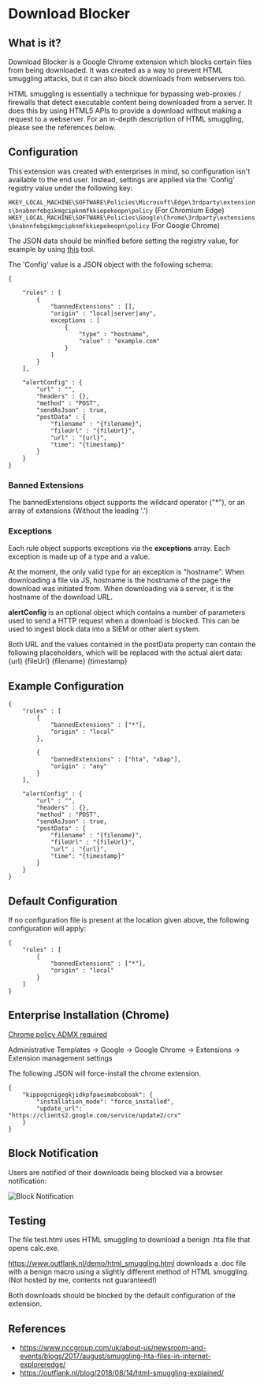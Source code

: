 # Download Blocker

## What is it?

Download Blocker is a Google Chrome extension which blocks certain files from being downloaded. It was created as a way to prevent HTML smuggling attacks, but it can also block downloads from webservers too.

HTML smuggling is essentially a technique for bypassing web-proxies / firewalls that detect executable content being downloaded from a server. It does this by using HTML5 APIs to provide a download without making a request to a webserver. For an in-depth description of HTML smuggling, please see the references below.

## Configuration

This extension was created with enterprises in mind, so configuration isn't available to the end user. Instead, settings are applied via the 'Config' registry value under the following key:

`HKEY_LOCAL_MACHINE\SOFTWARE\Policies\Microsoft\Edge\3rdparty\extensions\bnabnnfebgikmgcipknmfkkiepekeopn\policy` (For Chromium Edge)
`HKEY_LOCAL_MACHINE\SOFTWARE\Policies\Google\Chrome\3rdparty\extensions\bnabnnfebgikmgcipknmfkkiepekeopn\policy` (For Google Chrome)

The JSON data should be minified before setting the registry value, for example by using [this](https://codebeautify.org/jsonminifier) tool.

The 'Config' value is a JSON object with the following schema:

    {

        "rules" : [
            {
                "bannedExtensions" : [],
                "origin" : "local|server|any",
                exceptions : [
                    {
                        "type" : "hostname",
                        "value" : "example.com"		
                    }
                ]
            }
        ],

        "alertConfig" : {
            "url" : "",
            "headers" : {},
            "method" : "POST",
            "sendAsJson" : true,
            "postData" : {
                "filename" : "{filename}",
                "fileUrl" : "{fileUrl}",
                "url" : "{url}",
                "time": "{timestamp}"
            }
        }   
    }

### Banned Extensions

The bannedExtensions object supports the wildcard operator ("*"), or an array of extensions (Without the leading '.')

### Exceptions

Each rule object supports exceptions via the **exceptions** array. Each exception is made up of a type and a value.

At the moment, the only valid type for an exception is "hostname". When downloading a file via JS, hostname is the hostname of the page the download was initiated from. When downloading via a server, it is the hostname of the download URL.

**alertConfig** is an optional object which contains a number of parameters used to send a HTTP request when a download is blocked. This can be used to ingest block data into a SIEM or other alert system.

Both URL and the values contained in the postData property can contain the following placeholders, which will be replaced with the actual alert data:
{url}
{fileUrl}
{filename}
{timestamp}

## Example Configuration

    {
        "rules" : [
            {
                "bannedExtensions" : ["*"],
                "origin" : "local"
            },

            {
                "bannedExtensions" : ["hta", "xbap"],
                "origin" : "any"
            }
	    ],

        "alertConfig" : {
            "url" : "",
            "headers" : {},
            "method" : "POST",
            "sendAsJson" : true,
            "postData" : {
                "filename" : "{filename}",
                "fileUrl" : "{fileUrl}",
                "url" : "{url}",
                "time": "{timestamp}"
            }
        } 
    }

  
## Default Configuration

If no configuration file is present at the location given above, the following configuration will apply:

    {
        "rules" : [
            {
                "bannedExtensions" : ["*"],
                "origin" : "local"
            }
        ]
    }

## Enterprise Installation (Chrome)

[Chrome policy ADMX required](https://support.google.com/chrome/a/answer/187202?hl=en)

Administrative Templates -> Google -> Google Chrome -> Extensions -> Extension management settings

The following JSON will force-install the chrome extension.

    {
        "kippogcnigegkjidkpfpaeimabcoboak": {
            "installation_mode": "force_installed",
            "update_url": "https://clients2.google.com/service/update2/crx"
        }
    }

## Block Notification

Users are notified of their downloads being blocked via a browser notification:

![Block Notification](https://github.com/SecurityJosh/DownloadBlocker/raw/master/notification.png)

## Testing

The file test.html uses HTML smuggling to download a benign .hta file that opens calc.exe.

https://www.outflank.nl/demo/html_smuggling.html downloads a .doc file with a benign macro using a slightly different method of HTML smuggling. (Not hosted by me, contents not guaranteed!)

Both downloads should be blocked by the default configuration of the extension.

## References

* https://www.nccgroup.com/uk/about-us/newsroom-and-events/blogs/2017/august/smuggling-hta-files-in-internet-exploreredge/  
* https://outflank.nl/blog/2018/08/14/html-smuggling-explained/